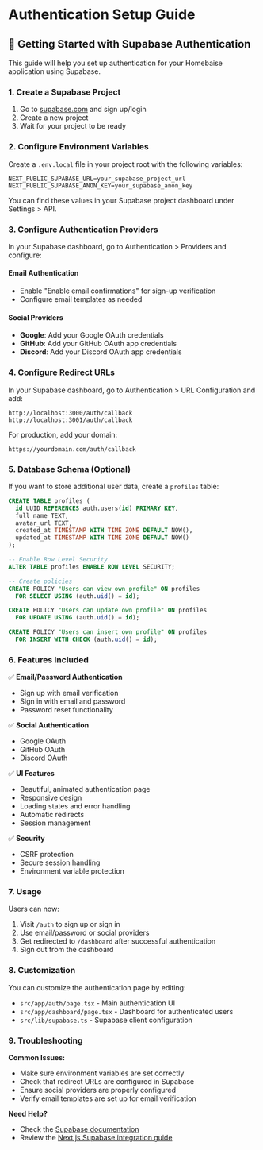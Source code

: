 # Authentication Setup Guide

## 🚀 Getting Started with Supabase Authentication

This guide will help you set up authentication for your Homebaise application using Supabase.

### 1. Create a Supabase Project

1. Go to [supabase.com](https://supabase.com) and sign up/login
2. Create a new project
3. Wait for your project to be ready

### 2. Configure Environment Variables

Create a `.env.local` file in your project root with the following variables:

```env
NEXT_PUBLIC_SUPABASE_URL=your_supabase_project_url
NEXT_PUBLIC_SUPABASE_ANON_KEY=your_supabase_anon_key
```

You can find these values in your Supabase project dashboard under Settings > API.

### 3. Configure Authentication Providers

In your Supabase dashboard, go to Authentication > Providers and configure:

#### Email Authentication
- Enable "Enable email confirmations" for sign-up verification
- Configure email templates as needed

#### Social Providers
- **Google**: Add your Google OAuth credentials
- **GitHub**: Add your GitHub OAuth app credentials  
- **Discord**: Add your Discord OAuth app credentials

### 4. Configure Redirect URLs

In your Supabase dashboard, go to Authentication > URL Configuration and add:

```
http://localhost:3000/auth/callback
http://localhost:3001/auth/callback
```

For production, add your domain:
```
https://yourdomain.com/auth/callback
```

### 5. Database Schema (Optional)

If you want to store additional user data, create a `profiles` table:

```sql
CREATE TABLE profiles (
  id UUID REFERENCES auth.users(id) PRIMARY KEY,
  full_name TEXT,
  avatar_url TEXT,
  created_at TIMESTAMP WITH TIME ZONE DEFAULT NOW(),
  updated_at TIMESTAMP WITH TIME ZONE DEFAULT NOW()
);

-- Enable Row Level Security
ALTER TABLE profiles ENABLE ROW LEVEL SECURITY;

-- Create policies
CREATE POLICY "Users can view own profile" ON profiles
  FOR SELECT USING (auth.uid() = id);

CREATE POLICY "Users can update own profile" ON profiles
  FOR UPDATE USING (auth.uid() = id);

CREATE POLICY "Users can insert own profile" ON profiles
  FOR INSERT WITH CHECK (auth.uid() = id);
```

### 6. Features Included

✅ **Email/Password Authentication**
- Sign up with email verification
- Sign in with email and password
- Password reset functionality

✅ **Social Authentication**
- Google OAuth
- GitHub OAuth  
- Discord OAuth

✅ **UI Features**
- Beautiful, animated authentication page
- Responsive design
- Loading states and error handling
- Automatic redirects
- Session management

✅ **Security**
- CSRF protection
- Secure session handling
- Environment variable protection

### 7. Usage

Users can now:
1. Visit `/auth` to sign up or sign in
2. Use email/password or social providers
3. Get redirected to `/dashboard` after successful authentication
4. Sign out from the dashboard

### 8. Customization

You can customize the authentication page by editing:
- `src/app/auth/page.tsx` - Main authentication UI
- `src/app/dashboard/page.tsx` - Dashboard for authenticated users
- `src/lib/supabase.ts` - Supabase client configuration

### 9. Troubleshooting

**Common Issues:**
- Make sure environment variables are set correctly
- Check that redirect URLs are configured in Supabase
- Ensure social providers are properly configured
- Verify email templates are set up for email verification

**Need Help?**
- Check the [Supabase documentation](https://supabase.com/docs)
- Review the [Next.js Supabase integration guide](https://supabase.com/docs/guides/getting-started/tutorials/with-nextjs) 